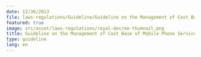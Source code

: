```yaml
---
date: 12/30/2013
file: laws-regulations/Guideline/Guideline on the Management of Cost Base of Mobile Phone Services, Fixed Phone Services and Network Interconnection Fees Between Mobile Operators.pdf
featured: true
image: src/asset/laws-regulations/royal-decree-thumnail.png
title: Guideline on the Management of Cost Base of Mobile Phone Services, Fixed Phone Services and Network Interconnection Fees Between Mobile Operators
type: guideline
lang: en
---
```

